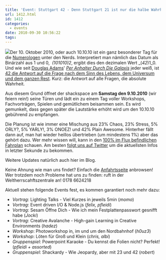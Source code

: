 ```yaml
---
title: 'Event: Stuttgart 42 - Denn Stuttgart 21 ist nur die halbe Wahrheit'
url: 1412.html
id: 1412
categories:
  - events
date: 2010-09-30 10:56:22
tags:
---
```


[![](https://blog.shackspace.de/gallery/var/thumbs/shack.media/3rd-party/42.jpg)](https://blog.shackspace.de/gallery/index.php/shack-media/3rd-party/42)Der 10\. Oktober 2010, oder auch 10.10.10 ist ein ganz besonderer Tag für die [Numerologen](http://de.wikipedia.org/wiki/Numerologie) unter den Nerds. Interpretiert man nämlich das Datum als Binärzahl aus 1 und 0,  _(_101010_)2_, ergibt dies den dezimalen Wert _(_42_)1_0\. Und wie seit [Douglas Adams](http://de.wikipedia.org/wiki/Douglas_Adams)' [_Per Anhalter Durch Die Galaxis_](http://de.wikipedia.org/wiki/Per_Anhalter_durch_die_Galaxis_%28Romanreihe%29) jeder weiß, ist [42 die Antwort auf die Frage nach dem Sinn des Lebens, dem Universum und dem ganzen Rest](http://de.wikipedia.org/wiki/42_%28Antwort%29). Kurz: die Antwort auf alle Fragen, die absolute Wahrheit.

Aus diesem Grund öffnet der shackspace am **Samstag den 9.10.2010** (wir feiern rein!) seine Türen und lädt ein zu einem Tag voller Workshops, Fachvorträgen, Spielen und gemütlichem beisammen sein. Es wird gemunkelt, dass gegen später die Lautstärke erhöht wird um den 10.10.10 gebührend zu empfangen.

Die Planung ist wie immer eine Mischung aus 23% Chaos, 23% Stress, 5% ORLY?, 5% YARLY!, 3% ONOEZ! und 42% Plain Awesome. Hinterher fällt dann auf, man hat wieder heillos übertrieben (um mindestens 1%) aber das gehört dazu. Wer mehr wissen will, kann in den [100% im Flux befindlichen Fahrplan](https://blog.shackspace.de/wiki/doku.php?id=party:42#fahrplan) schauen. Am besten [folgt uns auf Twitter](https://twitter.com/shackspace) um die aktuellsten Infos in letzter Sekunde zu bekommen.

Weitere Updates natürlich auch hier im Blog.

Keine Ahnung wie man uns findet? Einfach die [Anfahrtsseite](https://blog.shackspace.de/?page_id=713) anbrowsen!
Wer trotzdem noch Probleme hat uns zu finden: ruft in der Weltherrscahftszentrale an! 0178 6624218

Aktuell stehen folgende Events fest, es kommen garantiert noch mehr dazu:

*   _Vortrag_: Lighting Talks - Viel Kurzes in jeweils 5min (_momo_)
*   _Vortrag_: Event driven I/O &amp; Node.js (_felix, pfleidi_)
*   _Vortrag_: Sesam Öffne Dich - Wie ich mein Festplattenpasswort gesnifft habe (_Jocki_)
*   _Vortrag_: Creative Avalanche - High-gain Learning in Creative Environments (_hadez_)
*   _Workshop_: Photoworkshop in, im und um den Nordbahnhof (_h0uz3_)
*   _Workshop_: Löten für Groß und Klein (_chris, albi_)
*   _Gruppenspiel_: Powerpoint Karaoke - Du kennst die Folien nicht? Perfekt! (_pfleidi + assorted_)
*   _Gruppenspiel_: Shackardy - Wie Jeopardy, aber mit 23 und 42 (_robert_)